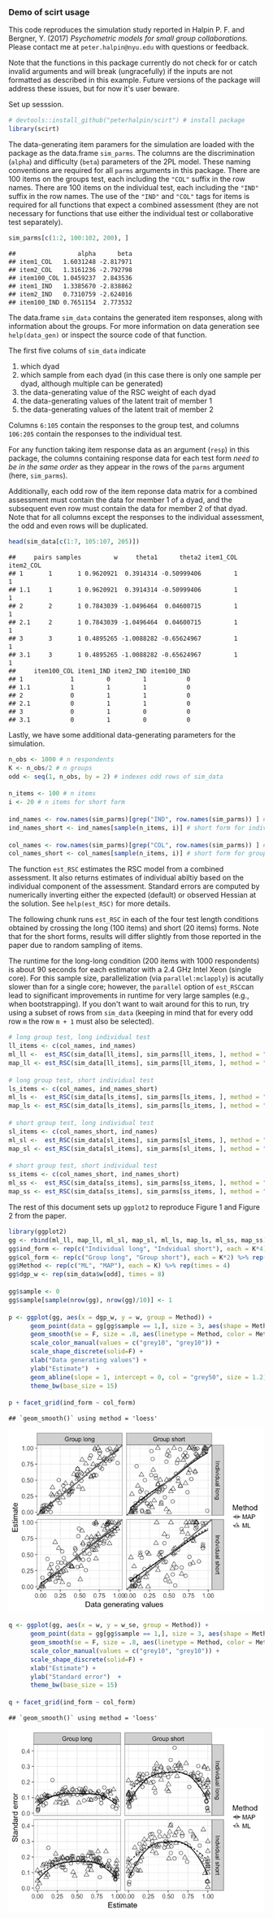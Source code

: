 ### Demo of scirt usage

This code reproduces the simulation study reported in Halpin P. F. and Bergner, Y. (2017) *Psychometric models for small group collaborations.* Please contact me at `peter.halpin@nyu.edu` with questions or feedback.

Note that the functions in this package currently do not check for or catch invalid arguments and will break (ungracefully) if the inputs are not formatted as described in this example. Future versions of the package will address these issues, but for now it's user beware.

Set up sesssion.

``` r
# devtools::install_github("peterhalpin/scirt") # install package
library(scirt)
```

The data-generating item paramers for the simulation are loaded with the package as the data.frame `sim_parms`. The columns are the discrimination (`alpha`) and difficulty (`beta`) parameters of the 2PL model. These naming conventions are required for all `parms` arguments in this package. There are 100 items on the groups test, each including the `"COL"` suffix in the row names. There are 100 items on the individual test, each including the `"IND"` suffix in the row names. The use of the `"IND"` and `"COL"` tags for items is required for all functions that expect a combined assessment (they are not necessary for functions that use either the individual test or collaborative test separately).

``` r
sim_parms[c(1:2, 100:102, 200), ]
```

    ##                 alpha      beta
    ## item1_COL   1.6031248 -2.817971
    ## item2_COL   1.3161236 -2.792798
    ## item100_COL 1.0459237  2.843536
    ## item1_IND   1.3385670 -2.838862
    ## item2_IND   0.7310759 -2.624016
    ## item100_IND 0.7651154  2.773532

The data.frame `sim_data` contains the generated item responses, along with information about the groups. For more information on data generation see `help(data_gen)` or inspect the source code of that function.

The first five colums of `sim_data` indicate

1.  which dyad
2.  which sample from each dyad (in this case there is only one sample per dyad, although multiple can be generated)
3.  the data-generating value of the RSC weight of each dyad
4.  the data-generating values of the latent trait of member 1
5.  the data-generating values of the latent trait of member 2

Columns `6:105` contain the responses to the group test, and columns `106:205` contain the responses to the individual test.

For any function taking item response data as an argument (`resp`) in this package, the columns containing response data for each test form *need to be in the same order* as they appear in the rows of the `parms` argument (here, `sim_parms`).

Additionally, each odd row of the item reponse data matrix for a combined assessment must contain the data for member 1 of a dyad, and the subsequent even row must contain the data for member 2 of that dyad. Note that for all columns except the responses to the individual assessment, the odd and even rows will be duplicated.

``` r
head(sim_data[c(1:7, 105:107, 205)])
```

    ##     pairs samples         w     theta1      theta2 item1_COL item2_COL
    ## 1       1       1 0.9620921  0.3914314 -0.50999406         1         1
    ## 1.1     1       1 0.9620921  0.3914314 -0.50999406         1         1
    ## 2       2       1 0.7843039 -1.0496464  0.04600715         1         1
    ## 2.1     2       1 0.7843039 -1.0496464  0.04600715         1         1
    ## 3       3       1 0.4895265 -1.0088282 -0.65624967         1         1
    ## 3.1     3       1 0.4895265 -1.0088282 -0.65624967         1         1
    ##     item100_COL item1_IND item2_IND item100_IND
    ## 1             1         0         1           0
    ## 1.1           1         1         1           0
    ## 2             0         1         1           0
    ## 2.1           0         1         1           0
    ## 3             0         1         0           0
    ## 3.1           0         1         0           0

Lastly, we have some additional data-generating parameters for the simulation.

``` r
n_obs <- 1000 # n respondents
K <- n_obs/2 # n groups
odd <- seq(1, n_obs, by = 2) # indexes odd rows of sim_data

n_items <- 100 # n items
i <- 20 # n items for short form

ind_names <- row.names(sim_parms)[grep("IND", row.names(sim_parms)) ] # individual test
ind_names_short <- ind_names[sample(n_items, i)] # short form for individual test

col_names <- row.names(sim_parms)[grep("COL", row.names(sim_parms)) ] # group test
col_names_short <- col_names[sample(n_items, i)] # short form for group test
```

The function `est_RSC` estimates the RSC model from a combined assessment. It also returns estimates of individual abiltiy based on the individual component of the assessment. Standard errors are computed by numerically inverting either the expected (default) or observed Hessian at the solution. See `help(est_RSC)` for more details.

The following chunk runs `est_RSC` in each of the four test length conditions obtained by crossing the long (100 items) and short (20 items) forms. Note that for the short forms, results will differ slightly from those reported in the paper due to random sampling of items.

The runtime for the long-long condition (200 items with 1000 respondents) is about 90 seconds for each estimator with a 2.4 GHz Intel Xeon (single core). For this sample size, parallelization (via `parallel:mclapply`) is acutally slower than for a single core; however, the `parallel` option of `est_RSC`can lead to significant improvements in runtime for very large samples (e.g., when bootstrapping). If you don't want to wait around for this to run, try using a subset of rows from `sim_data` (keeping in mind that for every odd row `m` the row `m + 1` must also be selected).

``` r
# long group test, long individual test
ll_items <- c(col_names, ind_names)
ml_ll <-  est_RSC(sim_data[ll_items], sim_parms[ll_items, ], method = "ML")
map_ll <- est_RSC(sim_data[ll_items], sim_parms[ll_items, ], method = "MAP")

# long group test, short individual test
ls_items <- c(col_names, ind_names_short)
ml_ls <-  est_RSC(sim_data[ls_items], sim_parms[ls_items, ], method = "ML")
map_ls <- est_RSC(sim_data[ls_items], sim_parms[ls_items, ], method = "MAP")

# short group test, long individual test
sl_items <- c(col_names_short, ind_names)
ml_sl <-  est_RSC(sim_data[sl_items], sim_parms[sl_items, ], method = "ML")
map_sl <- est_RSC(sim_data[sl_items], sim_parms[sl_items, ], method = "MAP")

# short group test, short individual test
ss_items <- c(col_names_short, ind_names_short)
ml_ss <-  est_RSC(sim_data[ss_items], sim_parms[ss_items, ], method = "ML")
map_ss <- est_RSC(sim_data[ss_items], sim_parms[ss_items, ], method = "MAP")
```

The rest of this document sets up `ggplot2` to reproduce Figure 1 and Figure 2 from the paper.

``` r
library(ggplot2)
gg <- rbind(ml_ll, map_ll, ml_sl, map_sl, ml_ls, map_ls, ml_ss, map_ss)
gg$ind_form <- rep(c("Individual long", "Indvidual short"), each = K*4)
gg$col_form <- rep(c("Group long", "Group short"), each = K*2) %>% rep(times = 2)
gg$Method <- rep(c("ML", "MAP"), each = K) %>% rep(times = 4)
gg$dgp_w <- rep(sim_data$w[odd], times = 8)

gg$sample <- 0
gg$sample[sample(nrow(gg), nrow(gg)/10)] <- 1

p <- ggplot(gg, aes(x = dgp_w, y = w, group = Method)) +
      geom_point(data = gg[gg$sample == 1,], size = 3, aes(shape = Method, color = Method)) +
      geom_smooth(se = F, size = .8, aes(linetype = Method, color = Method)) +
      scale_color_manual(values = c("grey10", "grey10")) +
      scale_shape_discrete(solid=F) +
      xlab("Data generating values") +
      ylab("Estimate")  +
      geom_abline(slope = 1, intercept = 0, col = "grey50", size = 1.2) +
      theme_bw(base_size = 15)

p + facet_grid(ind_form ~ col_form)
```

    ## `geom_smooth()` using method = 'loess'

![](demo_files/figure-markdown_github/5-1.png)

``` r
q <- ggplot(gg, aes(x = w, y = w_se, group = Method)) +
      geom_point(data = gg[gg$sample == 1,], size = 3, aes(shape = Method, color = Method)) +
      geom_smooth(se = F, size = .8, aes(linetype = Method, color = Method)) +
      scale_color_manual(values = c("grey10", "grey10")) +
      scale_shape_discrete(solid=F) +
      xlab("Estimate") +
      ylab("Standard error")  +
      theme_bw(base_size = 15)

q + facet_grid(ind_form ~ col_form)
```

    ## `geom_smooth()` using method = 'loess'

![](demo_files/figure-markdown_github/6-1.png)
